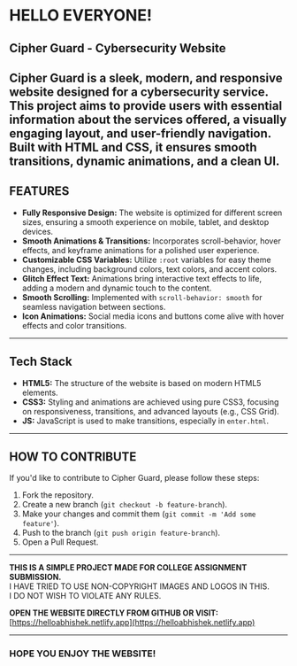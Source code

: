 # HELLO EVERYONE!

## Cipher Guard - Cybersecurity Website

Cipher Guard is a sleek, modern, and responsive website designed for a cybersecurity service. This project aims to provide users with essential information about the services offered, a visually engaging layout, and user-friendly navigation.  
Built with HTML and CSS, it ensures smooth transitions, dynamic animations, and a clean UI.
---

## FEATURES

- **Fully Responsive Design:** The website is optimized for different screen sizes, ensuring a smooth experience on mobile, tablet, and desktop devices.
- **Smooth Animations & Transitions:** Incorporates scroll-behavior, hover effects, and keyframe animations for a polished user experience.
- **Customizable CSS Variables:** Utilize `:root` variables for easy theme changes, including background colors, text colors, and accent colors.
- **Glitch Effect Text:** Animations bring interactive text effects to life, adding a modern and dynamic touch to the content.
- **Smooth Scrolling:** Implemented with `scroll-behavior: smooth` for seamless navigation between sections.
- **Icon Animations:** Social media icons and buttons come alive with hover effects and color transitions.

---

## Tech Stack

- **HTML5:** The structure of the website is based on modern HTML5 elements.
- **CSS3:** Styling and animations are achieved using pure CSS3, focusing on responsiveness, transitions, and advanced layouts (e.g., CSS Grid).
- **JS:** JavaScript is used to make transitions, especially in `enter.html`.

---

## HOW TO CONTRIBUTE

If you'd like to contribute to Cipher Guard, please follow these steps:

1. Fork the repository.
2. Create a new branch (`git checkout -b feature-branch`).
3. Make your changes and commit them (`git commit -m 'Add some feature'`).
4. Push to the branch (`git push origin feature-branch`).
5. Open a Pull Request.

---

**THIS IS A SIMPLE PROJECT MADE FOR COLLEGE ASSIGNMENT SUBMISSION.**  
I HAVE TRIED TO USE NON-COPYRIGHT IMAGES AND LOGOS IN THIS.  
I DO NOT WISH TO VIOLATE ANY RULES.  

**OPEN THE WEBSITE DIRECTLY FROM GITHUB OR VISIT:**  
[https://helloabhishek.netlify.app](https://helloabhishek.netlify.app)

---

### HOPE YOU ENJOY THE WEBSITE!
